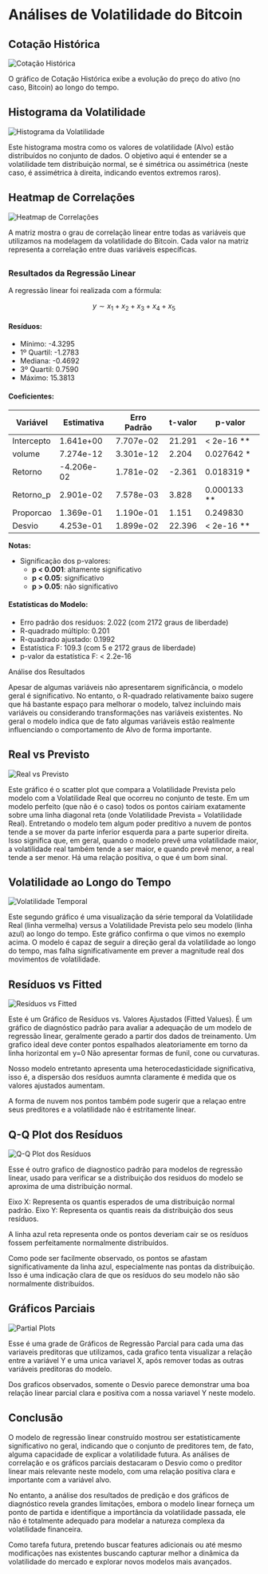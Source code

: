 # Análises de Volatilidade do Bitcoin

## Cotação Histórica
![Cotação Histórica](graficos/cotacao_historica.png)

O gráfico de Cotação Histórica exibe a evolução do preço do ativo (no caso, Bitcoin) ao longo do tempo.


## Histograma da Volatilidade
![Histograma da Volatilidade](graficos/histograma_volatilidade.png)

Este histograma mostra como os valores de volatilidade (Alvo) estão distribuídos no conjunto de dados.
O objetivo aqui é entender se a volatilidade tem distribuição normal, se é simétrica ou assimétrica (neste caso, é assimétrica à direita, indicando eventos extremos raros).


## Heatmap de Correlações
![Heatmap de Correlações](graficos/heatmap_correlacoes.png)

A matriz mostra o grau de correlação linear entre todas as variáveis que utilizamos na modelagem da volatilidade do Bitcoin. Cada valor na matriz representa a correlação entre duas variáveis específicas.

## 

### Resultados da Regressão Linear

A regressão linear foi realizada com a fórmula:

$$
y \sim x_1 + x_2 + x_3 + x_4 + x_5
$$

#### Resíduos:

- Mínimo: -4.3295
- 1º Quartil: -1.2783
- Mediana: -0.4692
- 3º Quartil: 0.7590
- Máximo: 15.3813

#### Coeficientes:

| Variável    | Estimativa    | Erro Padrão   | t-valor  | p-valor   |
|-------------|---------------|---------------|----------|-----------|
| Intercepto  | 1.641e+00     | 7.707e-02     | 21.291   | < 2e-16 **|
| volume      | 7.274e-12     | 3.301e-12     | 2.204    | 0.027642 * |
| Retorno     | -4.206e-02    | 1.781e-02     | -2.361   | 0.018319 * |
| Retorno_p   | 2.901e-02     | 7.578e-03     | 3.828    | 0.000133 **|
| Proporcao   | 1.369e-01     | 1.190e-01     | 1.151    | 0.249830   |
| Desvio      | 4.253e-01     | 1.899e-02     | 22.396   | < 2e-16 **|

**Notas:**
- Significação dos p-valores: 
  - **p < 0.001**: altamente significativo
  - **p < 0.05**: significativo
  - **p > 0.05**: não significativo

#### Estatísticas do Modelo:

- Erro padrão dos resíduos: 2.022 (com 2172 graus de liberdade)
- R-quadrado múltiplo: 0.201
- R-quadrado ajustado: 0.1992
- Estatística F: 109.3 (com 5 e 2172 graus de liberdade)
- p-valor da estatística F: < 2.2e-16

Análise dos Resultados

Apesar de algumas variáveis não apresentarem significância, o modelo geral é significativo. No entanto, o R-quadrado relativamente baixo sugere que há bastante espaço para melhorar o modelo, talvez incluindo mais variáveis ou considerando transformações nas variáveis existentes. No geral o modelo indica que de fato algumas variáveis estão realmente influenciando o comportamento de Alvo de forma importante.

## Real vs Previsto
![Real vs Previsto](graficos/real_vs_previsto.png)

Este gráfico é o scatter plot que compara a Volatilidade Prevista pelo modelo com a Volatilidade Real que ocorreu no conjunto de teste.
Em um modelo perfeito (que não é o caso) todos os pontos cairiam exatamente sobre uma linha diagonal reta (onde Volatilidade Prevista = Volatilidade Real).
Entretando o modelo tem algum poder preditivo a nuvem de pontos tende a se mover da parte inferior esquerda para a parte superior direita. Isso significa que, em geral, quando o modelo prevê uma volatilidade maior, a volatilidade real também tende a ser maior, e quando prevê menor, a real tende a ser menor. Há uma relação positiva, o que é um bom sinal.

## Volatilidade ao Longo do Tempo
![Volatilidade Temporal](graficos/volatilidade_temporal.png)

Este segundo gráfico é uma visualização da série temporal da Volatilidade Real (linha vermelha) versus a Volatilidade Prevista pelo seu modelo (linha azul) ao longo do tempo.
Este gráfico confirma o que vimos no exemplo acima. O modelo é capaz de seguir a direção geral da volatilidade ao longo do tempo, mas falha significativamente em prever a magnitude real dos movimentos de volatilidade. 

## Resíduos vs Fitted
![Resíduos vs Fitted](graficos/residuos_vs_fitted.png)

Este é um Gráfico de Resíduos vs. Valores Ajustados (Fitted Values).
É um gráfico de diagnóstico padrão para avaliar a adequação de um modelo de regressão linear, geralmente gerado a partir dos dados de treinamento.
Um grafico ideal deve conter pontos espalhados aleatoriamente em torno da linha horizontal em y=0
Não apresentar formas de funil, cone ou curvaturas.

Nosso modelo entretanto apresenta uma heterocedasticidade significativa, isso é, a dispersão dos resíduos aumnta claramente é medida que os valores ajustados aumentam.

A forma de nuvem nos pontos também pode sugerir que a relaçao entre seus preditores e a volatilidade não é estritamente linear.

## Q-Q Plot dos Resíduos
![Q-Q Plot dos Resíduos](graficos/qqplot_residuos.png)

Esse é outro grafico de diagnostico padrão para modelos de regressão linear, usado para verificar se a distribuição dos residuos do modelo se aproxima de uma distribuição normal.

Eixo X: Representa os quantis esperados de uma distribuição normal padrão.
Eixo Y: Representa os quantis reais da distribuição dos seus resíduos.

A linha azul reta representa onde os pontos deveriam cair se os resíduos fossem perfeitamente normalmente distribuídos.

Como pode ser facilmente observado, os pontos se afastam significativamente da linha azul, especialmente nas pontas da distribuição. Isso é uma indicação clara de que os resíduos do seu modelo não são normalmente distribuídos.

## Gráficos Parciais
![Partial Plots](graficos/partial_plots.png)

Esse é uma grade de Gráficos de Regressão Parcial para cada uma das variaveis preditoras que utilizamos, cada grafico tenta visualizar a relação entre a variável Y e uma unica variavel X, após remover todas as outras variáveis preditoras do modelo.

Dos graficos observados, somente o Desvio parece demonstrar uma boa relação linear parcial clara e positiva com a nossa variavel Y neste modelo.

## Conclusão

O modelo de regressão linear construído mostrou ser estatisticamente significativo no geral, indicando que o conjunto de preditores tem, de fato, alguma capacidade de explicar a volatilidade futura. As análises de correlação e os gráficos parciais destacaram o Desvio como o preditor linear mais relevante neste modelo, com uma relação positiva clara e importante com a variável alvo.

No entanto, a análise dos resultados de predição e dos gráficos de diagnóstico revela grandes limitações, embora o modelo linear forneça um ponto de partida e identifique a importância da volatilidade passada, ele não é totalmente adequado para modelar a natureza complexa da volatilidade financeira.

Como tarefa futura, pretendo buscar features adicionais ou até mesmo modificações nas existentes buscando capturar melhor a dinâmica da volatilidade do mercado e explorar novos modelos mais avançados.
